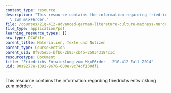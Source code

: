 ```yaml
---
content_type: resource
description: "This resource contains the information regarding friedrichs entwicklung\
  \ zum m\xF6rder."
file: /courses/21g-412-advanced-german-literature-culture-madness-murder-mysteries-fall-2014/80a9277e13929676600e9c74cf130df1_MIT21G_412F14_Wo3-4_Frie.pdf
file_type: application/pdf
learning_resource_types: []
ocw_type: OCWFile
parent_title: Materialien, Texte und Notizen
parent_type: CourseSection
parent_uid: 8f935e55-bfb6-2b93-cb4b-250343184c1c
resourcetype: Document
title: "Friedrichs Entwicklung zum M\xF6rder - 21G.412 Fall 2014"
uid: 80a9277e-1392-9676-600e-9c74cf130df1
---
```

This resource contains the information regarding friedrichs entwicklung zum mörder.

